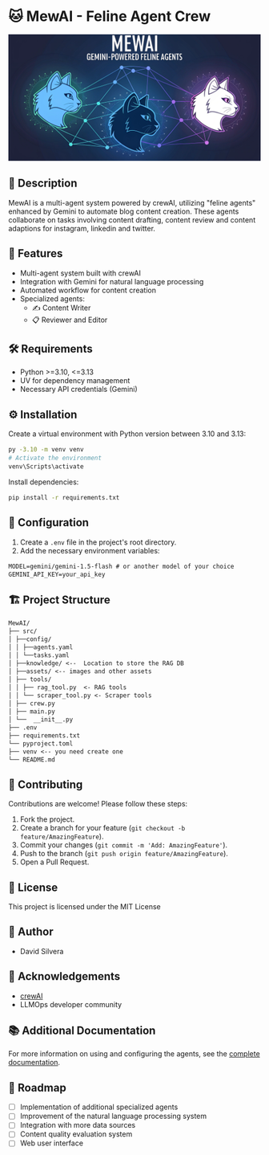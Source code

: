# 🐱 MewAI - Feline Agent Crew

![MewAI Banner](src/assets/portada.png)

## 📝 Description

MewAI is a multi-agent system powered by crewAI, utilizing "feline agents" enhanced by Gemini to automate blog content creation. These agents collaborate on tasks involving content drafting, content review and content adaptions for instagram, linkedin and twitter.

## 🚀 Features

- Multi-agent system built with crewAI
- Integration with Gemini for natural language processing
- Automated workflow for content creation
- Specialized agents:
  - ✍️ Content Writer
  - 📋 Reviewer and Editor
  

## 🛠️ Requirements

- Python >=3.10, <=3.13
- UV for dependency management
- Necessary API credentials (Gemini)

## ⚙️ Installation

Create a virtual environment with Python version between 3.10 and 3.13:

```bash
py -3.10 -m venv venv
# Activate the environment
venv\Scripts\activate
```

Install dependencies:

```bash
pip install -r requirements.txt
```

## 🔧 Configuration

1. Create a `.env` file in the project's root directory.
2. Add the necessary environment variables:

```env
MODEL=gemini/gemini-1.5-flash # or another model of your choice
GEMINI_API_KEY=your_api_key
```

## 🏗️ Project Structure

```git
MewAI/
├── src/
│ ├──config/
│ │ ├──agents.yaml
│ │ └──tasks.yaml
│ ├──knowledge/ <--  Location to store the RAG DB
│ ├──assets/ <-- images and other assets
│ ├── tools/
│ │ ├── rag_tool.py  <- RAG tools
│ │ └── scraper_tool.py <- Scraper tools
│ ├── crew.py
│ ├── main.py
│ └──  __init__.py
├── .env
├── requirements.txt
└── pyproject.toml
├── venv <-- you need create one
└── README.md
```

## 🤝 Contributing

Contributions are welcome! Please follow these steps:

1. Fork the project.
2. Create a branch for your feature (`git checkout -b feature/AmazingFeature`).
3. Commit your changes (`git commit -m 'Add: AmazingFeature'`).
4. Push to the branch (`git push origin feature/AmazingFeature`).
5. Open a Pull Request.

## 📄 License

This project is licensed under the MIT License

## 👥 Author

- David Silvera

## 🙏 Acknowledgements

- [crewAI](https://github.com/joaomdmoura/crewAI)
- LLMOps developer community

## 📚 Additional Documentation

For more information on using and configuring the agents, see the [complete documentation](docs/README.md).

## 🔮 Roadmap

- [ ] Implementation of additional specialized agents
- [ ] Improvement of the natural language processing system
- [ ] Integration with more data sources
- [ ] Content quality evaluation system
- [ ] Web user interface
